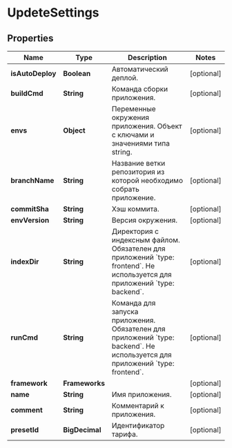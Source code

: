 

# UpdeteSettings


## Properties

| Name | Type | Description | Notes |
|------------ | ------------- | ------------- | -------------|
|**isAutoDeploy** | **Boolean** | Автоматический деплой. |  [optional] |
|**buildCmd** | **String** | Команда сборки приложения. |  [optional] |
|**envs** | **Object** | Переменные окружения приложения. Объект с ключами и значениями типа string. |  [optional] |
|**branchName** | **String** | Название ветки репозитория из которой необходимо собрать приложение. |  [optional] |
|**commitSha** | **String** | Хэш коммита. |  [optional] |
|**envVersion** | **String** | Версия окружения. |  [optional] |
|**indexDir** | **String** | Директория с индексным файлом. Обязателен для приложений &#x60;type: frontend&#x60;. Не используется для приложений &#x60;type: backend&#x60;. |  [optional] |
|**runCmd** | **String** | Команда для запуска приложения. Обязателен для приложений &#x60;type: backend&#x60;. Не используется для приложений &#x60;type: frontend&#x60;. |  [optional] |
|**framework** | **Frameworks** |  |  [optional] |
|**name** | **String** | Имя приложения. |  [optional] |
|**comment** | **String** | Комментарий к приложения. |  [optional] |
|**presetId** | **BigDecimal** | Идентификатор тарифа. |  [optional] |



